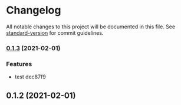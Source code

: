 # Changelog

All notable changes to this project will be documented in this file. See [standard-version](https://github.com/conventional-changelog/standard-version) for commit guidelines.

### [0.1.3](///compare/v0.1.2...v0.1.3) (2021-02-01)


### Features

* test dec87f9

## 0.1.2 (2021-02-01)

